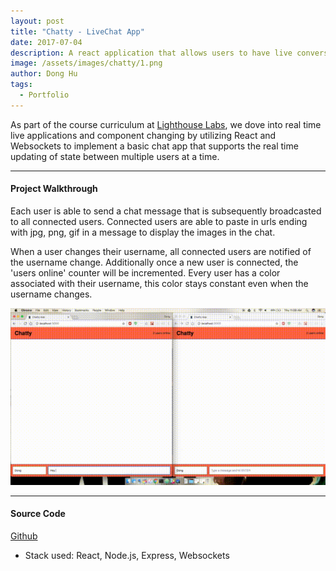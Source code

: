 ```yaml
---
layout: post
title: "Chatty - LiveChat App"
date: 2017-07-04
description: A react application that allows users to have live conversations.
image: /assets/images/chatty/1.png
author: Dong Hu
tags:
  - Portfolio
---
```

As part of the course curriculum at [Lighthouse Labs](https://www.lighthouselabs.ca/), we dove into real time live applications and component changing by utilizing React and Websockets to implement a basic chat app that supports the real time updating of state between multiple users at a time.

<hr />

#### Project Walkthrough

Each user is able to send a chat message that is subsequently broadcasted to all connected users. Connected users are able to paste in urls ending with jpg, png, gif in a message to display the images in the chat.

When a user changes their username, all connected users are notified of the username change. Additionally once a new user is connected, the 'users online' counter will be incremented. Every user has a color associated with their username, this color stays constant even when the username changes.

![ChatyApp](/assets/images/chatty/2.gif)

<hr />

#### Source Code

[Github](https://github.com/chaodonghu/chatty_app)

* Stack used: React, Node.js, Express, Websockets
